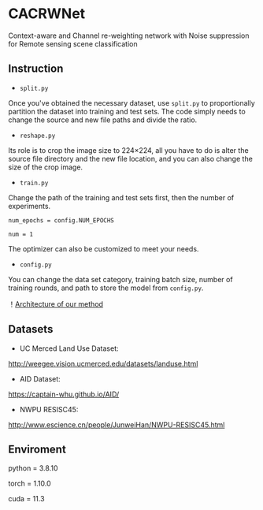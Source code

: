 # CACRWNet
Context-aware and Channel re-weighting network with Noise suppression for Remote sensing scene classification

## Instruction
* `split.py`

Once you've obtained the necessary dataset, use `split.py` to proportionally partition the dataset into training and test sets. The code simply needs to change the source and new file paths and divide the ratio.

* `reshape.py`

Its role is to crop the image size to 224×224, all you have to do is alter the source file directory and the new file location, and you can also change the size of the crop image.

* `train.py`

Change the path of the training and test sets first, then the number of experiments.
 
  `num_epochs = config.NUM_EPOCHS`
  
  `num = 1`

The optimizer can also be customized to meet your needs.

* `config.py`

You can change the data set category, training batch size, number of training rounds, and path to store the model from `config.py`.

！[Architecture of our method](https://github.com/LI-ziq/CACRWNet/blob/main/img/all.png)

## Datasets

* UC Merced Land Use Dataset:

http://weegee.vision.ucmerced.edu/datasets/landuse.html

* AID Dataset:

https://captain-whu.github.io/AID/

* NWPU RESISC45:

http://www.escience.cn/people/JunweiHan/NWPU-RESISC45.html

## Enviroment

python = 3.8.10

torch = 1.10.0

cuda = 11.3


